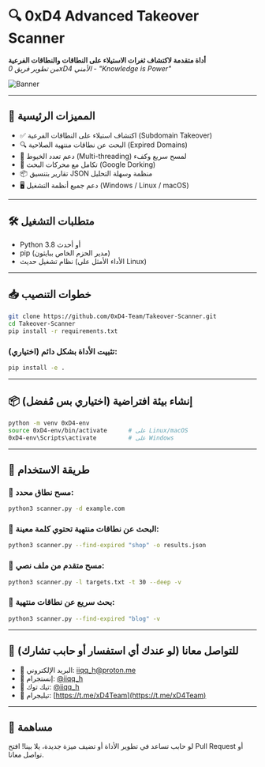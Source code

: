 # 🔍 0xD4 Advanced Takeover Scanner  
**أداة متقدمة لاكتشاف ثغرات الاستيلاء على النطاقات والنطاقات الفرعية**  
*من تطوير فريق 0xD4 الأمني - "Knowledge is Power"*

![Banner](https://i.imgur.com/jQBPwmS.jpeg)

---

## 🌟 المميزات الرئيسية
- ✅ اكتشاف استيلاء على النطاقات الفرعية (Subdomain Takeover)
- 🔍 البحث عن نطاقات منتهية الصلاحية (Expired Domains)
- 🚀 دعم تعدد الخيوط (Multi-threading) لمسح سريع وكفء
- 🧠 تكامل مع محركات البحث (Google Dorking)
- 📦 تقارير بتنسيق JSON منظمة وسهلة التحليل
- 🖥️ دعم جميع أنظمة التشغيل (Windows / Linux / macOS)

---

## 🛠️ متطلبات التشغيل
- Python 3.8 أو أحدث  
- pip (مدير الحزم الخاص ببايثون)  
- نظام تشغيل حديث (الأداء الأمثل على Linux)  

---

## 📥 خطوات التنصيب

```bash
git clone https://github.com/0xD4-Team/Takeover-Scanner.git
cd Takeover-Scanner
pip install -r requirements.txt
```

### (اختياري) تثبيت الأداة بشكل دائم:

```bash
pip install -e .
```

---

## 📦 إنشاء بيئة افتراضية (اختياري بس مُفضل)
```bash
python -m venv 0xD4-env
source 0xD4-env/bin/activate      # على Linux/macOS
0xD4-env\Scripts\activate         # على Windows
```

---

## 🚀 طريقة الاستخدام

### 🔎 مسح نطاق محدد:
```bash
python3 scanner.py -d example.com
```

### 📜 البحث عن نطاقات منتهية تحتوي كلمة معينة:
```bash
python3 scanner.py --find-expired "shop" -o results.json
```

### 🧨 مسح متقدم من ملف نصي:
```bash
python3 scanner.py -l targets.txt -t 30 --deep -v
```

### 🧬 بحث سريع عن نطاقات منتهية:
```bash
python3 scanner.py --find-expired "blog" -v
```

---

## 📡 للتواصل معانا (لو عندك أي استفسار أو حابب تشارك)

- 📧 البريد الإلكتروني: [iiqq_h@proton.me](mailto:iiqq_h@proton.me)  
- 📱 إنستجرام: [@iiqq_h](https://instagram.com/iiqq_h)  
- 🎵 تيك توك: [@iiqq_h](https://tiktok.com/@iiqq_h)  
- 💬 تيليجرام: [https://t.me/xD4Team](https://t.me/xD4Team)

---

## 👑 مساهمة
لو حابب تساعد في تطوير الأداة أو تضيف ميزة جديدة، يلا بينا! افتح Pull Request أو تواصل معانا.
